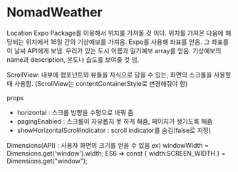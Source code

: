# NomadWeather

Location Expo Package를 이용해서 위치를 가져올 것 이다.
위치를 가져온 다음에 해당되는 위치에서 16일 간의 기상예보를 가져옴.
Expo를 사용해 좌표를 얻음. 그 좌표를 이 날씨 API에게 보냄.
우리가 있는 도시 이름과 일기예보 array를 얻음.
기상예보의 name과 description, 온도나 습도를 보여줄 것 임.

ScrollView: 내부에 컴포넌트와 뷰들을 자식으로 담을 수 있는, 화면의 스크롤을 사용할 때 사용함.
(ScrollView는 contentContainerStyle로 변경해줘야 함)

props
* horizontal : 스크롤 방향을 수평으로 바꿔 줌
* pagingEnabled : 스크롤이 자유롭지 못 하게 해줌, 페이지가 생기도록 해줌
* showHorizontalScrollIndicator : scroll indicator를 숨김(false로 지정)

Dimensions(API) : 사용자 화면의 크기를 얻을 수 있음
ex) windowWidth = Dimensions.get('window').width;
ES6 => const { width:SCREEN_WIDTH } = Dimensions.get("window");